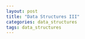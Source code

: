 ```yaml
---
layout: post
title: "Data Structures III"
categories: data_structures
tags: data_structures
---
```




##


